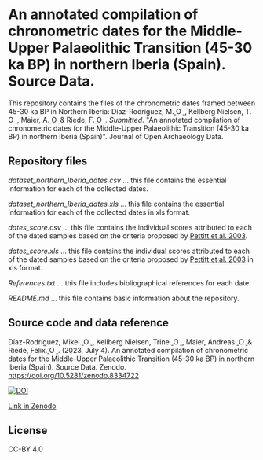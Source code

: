 # An annotated compilation of chronometric dates for the Middle-Upper Palaeolithic Transition (45-30 ka BP) in northern Iberia (Spain). Source Data.
This repository contains the files of the chronometric dates framed between 45-30 ka BP in Northern Iberia: Díaz-Rodríguez, M.<a href="https://orcid.org/0000-0002-2703-1507">
<img alt="ORCID logo" src="https://info.orcid.org/wp-content/uploads/2019/11/orcid_16x16.png" width="14" height="14" />
</a>, Kellberg Nielsen, T.<a href="https://orcid.org/0000-0001-6481-5661">
<img alt="ORCID logo" src="https://info.orcid.org/wp-content/uploads/2019/11/orcid_16x16.png" width="14" height="14" />
</a>, Maier, A.<a href="https://orcid.org/0000-0002-5021-3341">
<img alt="ORCID logo" src="https://info.orcid.org/wp-content/uploads/2019/11/orcid_16x16.png" width="14" height="14" />
</a> & Riede, F.<a href="https://orcid.org/0000-0002-4879-7157">
<img alt="ORCID logo" src="https://info.orcid.org/wp-content/uploads/2019/11/orcid_16x16.png" width="14" height="14" />
</a>. *Submitted*. "An annotated compilation of chronometric dates for the Middle-Upper Palaeolithic Transition (45-30 ka BP) in northern Iberia (Spain)". Journal of Open Archaeology Data.

## Repository files
*dataset_northern_Iberia_dates.csv* ... this file contains the essential information for each of the collected dates.

*dataset_northern_Iberia_dates.xls* ... this file contains the essential information for each of the collected dates in xls format.

*dates_score.csv* ... this file contains the individual scores attributed to each of the dated samples based on the criteria proposed by [Pettitt et al. 2003](https://doi.org/10.1016/S0305-4403(03)00070-0). 

*dates_score.xls* ... this file contains the individual scores attributed to each of the dated samples based on the criteria proposed by [Pettitt et al. 2003](https://doi.org/10.1016/S0305-4403(03)00070-0) in xls format. 

*References.txt* ... this file includes bibliographical references for each date.

*README.md* ... this file contains basic information about the repository.

## Source code and data reference
Díaz-Rodríguez, Mikel.<a href="https://orcid.org/0000-0002-2703-1507">
<img alt="ORCID logo" src="https://info.orcid.org/wp-content/uploads/2019/11/orcid_16x16.png" width="14" height="14" />
</a>, Kellberg Nielsen, Trine.<a href="https://orcid.org/0000-0001-6481-5661">
<img alt="ORCID logo" src="https://info.orcid.org/wp-content/uploads/2019/11/orcid_16x16.png" width="14" height="14" />
</a>, Maier, Andreas.<a href="https://orcid.org/0000-0002-5021-3341">
<img alt="ORCID logo" src="https://info.orcid.org/wp-content/uploads/2019/11/orcid_16x16.png" width="14" height="14" />
</a> & Riede, Felix.<a href="https://orcid.org/0000-0002-4879-7157">
<img alt="ORCID logo" src="https://info.orcid.org/wp-content/uploads/2019/11/orcid_16x16.png" width="14" height="14" />
</a>. (2023, July 4). An annotated compilation of chronometric dates for the Middle-Upper Palaeolithic Transition (45-30 ka BP) in northern Iberia (Spain). Source Data. Zenodo. https://doi.org/10.5281/zenodo.8334722

[![DOI](https://zenodo.org/badge/DOI/10.5281/zenodo.8334722.svg)](https://doi.org/10.5281/zenodo.8334722)

[Link in Zenodo](https://doi.org/10.5281/zenodo.8334722)

## License
CC-BY 4.0
